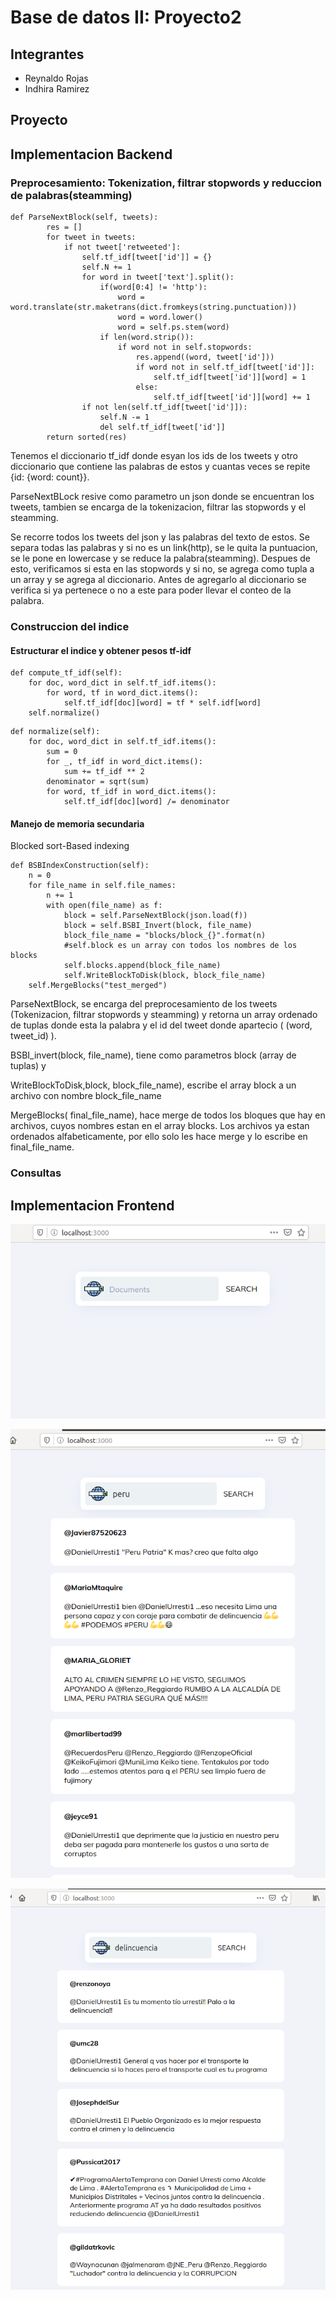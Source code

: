 # Base de datos II: Proyecto2
## Integrantes
- Reynaldo Rojas
- Indhira Ramirez

## Proyecto

## Implementacion Backend
### Preprocesamiento: Tokenization, filtrar stopwords y reduccion de palabras(steamming)
~~~
def ParseNextBlock(self, tweets):
        res = []
        for tweet in tweets:
            if not tweet['retweeted']:
                self.tf_idf[tweet['id']] = {}
                self.N += 1
                for word in tweet['text'].split():
                    if(word[0:4] != 'http'):
                        word = word.translate(str.maketrans(dict.fromkeys(string.punctuation)))
                        word = word.lower()
                        word = self.ps.stem(word)
                    if len(word.strip()):
                        if word not in self.stopwords:
                            res.append((word, tweet['id']))
                            if word not in self.tf_idf[tweet['id']]:
                                self.tf_idf[tweet['id']][word] = 1
                            else:
                                self.tf_idf[tweet['id']][word] += 1
                if not len(self.tf_idf[tweet['id']]):
                    self.N -= 1
                    del self.tf_idf[tweet['id']]
        return sorted(res)
~~~

Tenemos el diccionario tf_idf donde esyan los ids de los tweets y otro diccionario que contiene las palabras de estos y cuantas veces se repite {id: {word: count}}.

ParseNextBLock resive como parametro un json donde se encuentran los tweets, tambien se encarga de la tokenizacion, filtrar las stopwords y el steamming.

Se recorre todos los tweets del json y las palabras del texto de estos. Se separa todas las palabras y si no es un link(http), se le quita la puntuacion, se le pone en lowercase y se reduce la palabra(steamming). Despues de esto, verificamos si esta en las stopwords y si no, se agrega como tupla a un array y se agrega al diccionario. Antes de agregarlo al diccionario se verifica si ya pertenece o no a este para poder llevar el conteo de la palabra. 

### Construccion del indice
#### Estructurar el indice y obtener pesos tf-idf
~~~
def compute_tf_idf(self):
    for doc, word_dict in self.tf_idf.items():
        for word, tf in word_dict.items():
            self.tf_idf[doc][word] = tf * self.idf[word]
    self.normalize()
~~~

~~~
def normalize(self):
    for doc, word_dict in self.tf_idf.items():
        sum = 0
        for _, tf_idf in word_dict.items():
            sum += tf_idf ** 2
        denominator = sqrt(sum)
        for word, tf_idf in word_dict.items():
            self.tf_idf[doc][word] /= denominator
~~~
#### Manejo de memoria secundaria
Blocked sort-Based indexing
~~~
def BSBIndexConstruction(self):
    n = 0
    for file_name in self.file_names:
        n += 1
        with open(file_name) as f:
            block = self.ParseNextBlock(json.load(f))
            block = self.BSBI_Invert(block, file_name)
            block_file_name = "blocks/block_{}".format(n)
            #self.block es un array con todos los nombres de los blocks
            self.blocks.append(block_file_name)
            self.WriteBlockToDisk(block, block_file_name)
    self.MergeBlocks("test_merged")
~~~

ParseNextBlock, se encarga del preprocesamiento de los tweets (Tokenizacion, filtrar stopwords y steamming) y retorna un array ordenado de tuplas donde esta la palabra y el id del tweet donde apartecio ( (word, tweet_id) ).

BSBI_invert(block, file_name), tiene como parametros block (array de tuplas) y  

WriteBlockToDisk,block, block_file_name), escribe el array block a un archivo con nombre block_file_name

MergeBlocks( final_file_name), hace merge de todos los bloques que hay en archivos, cuyos nombres estan en el array blocks. Los archivos ya estan ordenados alfabeticamente, por ello solo les hace merge y lo escribe en final\_file\_name.

### Consultas

## Implementacion Frontend
![](images/ph1.png)

![](images/ph2.png)

![](images/ph3.png)
